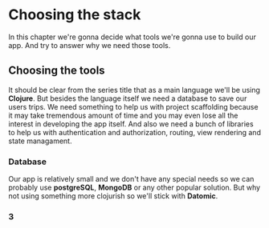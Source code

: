 # Choosing the stack

In this chapter we're gonna decide what tools we're gonna use to build our app. And try to answer why we need those tools. 

## Choosing the tools

It should be clear from the series title that as a main language we'll be using **Clojure**. But besides the language itself we need a database to save our users trips. We need something to help us with project scaffolding because it may take tremendous amount of time and you may even lose all the interest in developing the app itself. And also we need a bunch of libraries to help us with authentication and authorization, routing, view rendering and state managament. 

### Database 

Our app is relatively small and we don't have any special needs so we can probably use **postgreSQL**, **MongoDB** or any other popular solution. But why not using something more clojurish so we'll stick with **Datomic**.  

### 3
<!--stackedit_data:
eyJoaXN0b3J5IjpbMTA4NTEwMjI2MSwtMTQ0NTg1NjQ4MCwtND
gxNDE5MTQ4LDEyMjM2ODA4NDQsLTQzMjk5NDE2MiwtMTQ2Mzcw
MDQ3MywtMTM0MTc4OTc3NF19
-->